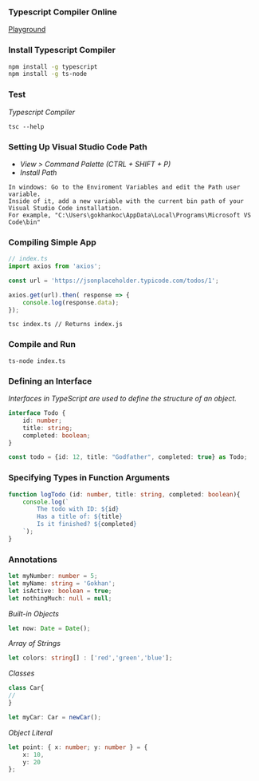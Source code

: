 ### Typescript Compiler Online
<a href="https://www.typescriptlang.org/play" onclick="return ! window.open(this.href);">Playground</a>

### Install Typescript Compiler
```bash
npm install -g typescript 
npm install -g ts-node
```

### Test
_Typescript Compiler_
```
tsc --help
```

### Setting Up Visual Studio Code Path
* _View > Command Palette (CTRL + SHIFT + P)_
* _Install Path_

```
In windows: Go to the Enviroment Variables and edit the Path user variable. 
Inside of it, add a new variable with the current bin path of your Visual Studio Code installation. 
For example, "C:\Users\gokhankoc\AppData\Local\Programs\Microsoft VS Code\bin"
```

### Compiling Simple App
```ts
// index.ts
import axios from 'axios';

const url = 'https://jsonplaceholder.typicode.com/todos/1';

axios.get(url).then( response => {
    console.log(response.data);
});
```
```
tsc index.ts // Returns index.js
```

### Compile and Run
```
ts-node index.ts
```

### Defining an Interface
_Interfaces in TypeScript are used to define the structure of an object._
```ts
interface Todo {
    id: number;
    title: string;
    completed: boolean;
}

const todo = {id: 12, title: "Godfather", completed: true} as Todo;
```

### Specifying Types in Function Arguments
```ts
function logTodo (id: number, title: string, completed: boolean){
    console.log(`
        The todo with ID: ${id}
        Has a title of: ${title}
        Is it finished? ${completed}
    `); 
}
```

### Annotations
```ts
let myNumber: number = 5;
let myName: string = 'Gokhan';
let isActive: boolean = true;
let nothingMuch: null = null;
```

_Built-in Objects_
```ts
let now: Date = Date();
```

_Array of Strings_
```ts
let colors: string[] : ['red','green','blue'];
```

_Classes_
```ts
class Car{
//
}

let myCar: Car = newCar();
```

_Object Literal_
```ts
let point: { x: number; y: number } = {
    x: 10,
    y: 20
};
```

